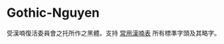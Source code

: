 # Gothic-Nguyen
受漢喃復活委員會之托所作之黑體。支持 [常用漢喃表](http://www.hannom-rcv.org/wi/index.php/%E6%A8%99%E6%BA%96%E5%8C%96:%E6%A6%9C%F0%A1%A8%B8%E6%BC%A2%E5%96%83%E6%BA%96) 所有標準字頭及其略字。
